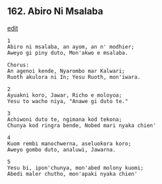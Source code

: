 
## 162.  Abiro Ni Msalaba
[edit](https://docs.google.com/document/d/1fn8xwj2GoeRUFQbm2FZFpLCBWqdSMcPp/edit?mode=html)



    1
    Abiro ni msalaba, an ayom, an n' modhier;
    Aweyo gi piny duto, Mon'akwo e msalaba.

    Chorus:
    An agenoi kende, Nyarombo mar Kalwari;
    Ruoth akulora ni In; Yesu Ruoth, mon'iwara.

    2
    Ayuakni koro, Jawar, Richo e moloyoa;
    Yesu to wacho niya, "Anawe gi duto te."

    3
    Achiwoni duto te, ngimana kod tekona;
    Chunya kod ringra bende, Nobed mari nyaka chien'

    4
    Kuom rembi manochwerna, aseluokora koro;
    Aweyo gombo duto, analuwi, Jawarna.

    5
    Yesu bi, ipon'chunya, mon'abed molony kuomi;
    Abedi maler chutho, mon'apaki nyaka chien'


